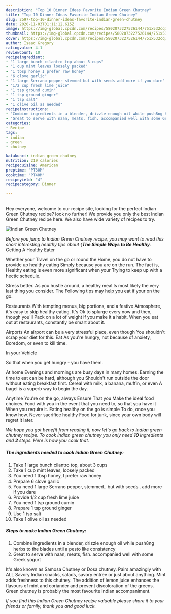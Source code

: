 ```yaml
---
description: "Top 10 Dinner Ideas Favorite Indian Green Chutney"
title: "Top 10 Dinner Ideas Favorite Indian Green Chutney"
slug: 2597-top-10-dinner-ideas-favorite-indian-green-chutney
date: 2020-11-03T01:11:12.615Z
image: https://img-global.cpcdn.com/recipes/5802073227526144/751x532cq70/indian-green-chutney-recipe-main-photo.jpg
thumbnail: https://img-global.cpcdn.com/recipes/5802073227526144/751x532cq70/indian-green-chutney-recipe-main-photo.jpg
cover: https://img-global.cpcdn.com/recipes/5802073227526144/751x532cq70/indian-green-chutney-recipe-main-photo.jpg
author: Isaac Gregory
ratingvalue: 4.1
reviewcount: 10
recipeingredient:
- "1 large bunch cilantro top about 3 cups"
- "1 cup mint leaves loosely packed"
- "1 tbsp honey I prefer raw honey"
- "6 clove garlic"
- "1 large Serrano pepper stemmed but with seeds add more if you dare"
- "1/2 cup fresh lime juice"
- "1 tsp ground cumin"
- "1 tsp ground ginger"
- "1 tsp salt"
- "1 olive oil as needed"
recipeinstructions:
- "Combine ingredients in a blender, drizzle enough oil while push8ng herbs to the blades until a pesto like consistency"
- "Great to serve with naan, meats, fish. accompanied well with some Greek yogurt"
categories:
- Recipe
tags:
- indian
- green
- chutney

katakunci: indian green chutney 
nutrition: 219 calories
recipecuisine: American
preptime: "PT30M"
cooktime: "PT40M"
recipeyield: "4"
recipecategory: Dinner

---
```

<br>
Hey everyone, welcome to our recipe site, looking for the perfect Indian Green Chutney recipe? look no further! We provide you only the best Indian Green Chutney recipe here. We also have wide variety of recipes to try.
<br>


![Indian Green Chutney](https://img-global.cpcdn.com/recipes/5802073227526144/751x532cq70/indian-green-chutney-recipe-main-photo.jpg)

<i>Before you jump to Indian Green Chutney recipe, you may want to read this short interesting healthy tips about {<strong>The Simple Ways to Be Healthy</strong>.</i>
Getting A Healthy Eater

Whether your Travel on the go or round the
Home, you do not have to provide up healthy eating
Simply because you are on the run. The fact is,
Healthy eating is even more significant when your
Trying to keep up with a hectic schedule.


Stress better. As you hustle around, a healthy meal
Is most likely the very last thing you consider. The
Following tips may help you eat if your on the go.

Restaurants
With tempting menus, big portions, and a festive
Atmosphere, it's easy to skip healthy eating. It's
Ok to splurge every now and then, though you'll
Pack on a lot of weight if you make it a habit.
When you eat out at restaurants, constantly be smart
about it.

Airports
An airport can be a very stressful place, even though 
You shouldn't scrap your diet for this. Eat
As you're hungry, not because of anxiety,
Boredom, or even to kill time.

In your Vehicle 

So that when you get hungry - you have them.

At home
Evenings and mornings are busy days in many homes.
Earning the time to eat can be hard, although you
Shouldn't run outside the door without eating breakfast
first. Cereal with milk, a banana, muffin, or even
A bagel is a superb way to begin the day.

Anytime You're on the go, always Ensure That you
Make the ideal food choices. 
Food with you in the event that you need to, so that you have it
When you require it. Eating healthy on the go is simple 
To do, once you know how. Never sacrifice healthy
Food for junk, since your own body will regret it later.


<i>We hope you got benefit from reading it, now let's go back to indian green chutney recipe. To cook indian green chutney you only need <strong>10</strong> ingredients and <strong>2</strong> steps. Here is how you cook that.
</i>

##### The ingredients needed to cook Indian Green Chutney:

1. Take 1 large bunch cilantro top, about 3 cups
1. Take 1 cup mint leaves, loosely packed
1. You need 1 tbsp honey, I prefer raw honey
1. Prepare 6 clove garlic
1. You need 1 large Serrano pepper, stemmed.. but with seeds.. add more if you dare
1. Provide 1/2 cup fresh lime juice
1. You need 1 tsp ground cumin
1. Prepare 1 tsp ground ginger
1. Use 1 tsp salt
1. Take 1 olive oil as needed


##### Steps to make Indian Green Chutney:

1. Combine ingredients in a blender, drizzle enough oil while push8ng herbs to the blades until a pesto like consistency
1. Great to serve with naan, meats, fish. accompanied well with some Greek yogurt


It&#39;s also known as Samosa Chutney or Dosa chutney. Pairs amazingly with ALL Savory Indian snacks, salads, savory entree or just about anything. Mint adds freshness to this chutney. The addition of lemon juice enhances the flavours of mint and coriander and prevent discoloration of the greens. Green chutney is probably the most favourite Indian accompaniment. 

<i>If you find this Indian Green Chutney recipe valuable please share it to your friends or family, thank you and good luck.</i>
